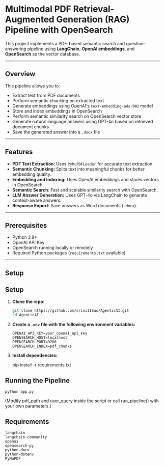 # Multimodal PDF Retrieval-Augmented Generation (RAG) Pipeline with OpenSearch

This project implements a PDF-based semantic search and question-answering pipeline using **LangChain**, **OpenAI embeddings**, and **OpenSearch** as the vector database.

---

## Overview

This pipeline allows you to:

- Extract text from PDF documents
- Perform semantic chunking on extracted text
- Generate embeddings using OpenAI's `text-embedding-ada-002` model
- Store and index embeddings in OpenSearch
- Perform semantic similarity search on OpenSearch vector store
- Generate natural language answers using GPT-4o based on retrieved document chunks
- Save the generated answer into a `.docx` file

---

## Features

- **PDF Text Extraction:** Uses `PyMuPDFLoader` for accurate text extraction.
- **Semantic Chunking:** Splits text into meaningful chunks for better embedding quality.
- **Embedding and Indexing:** Uses OpenAI embeddings and stores vectors in OpenSearch.
- **Semantic Search:** Fast and scalable similarity search with OpenSearch.
- **LLM Answer Generation:** Uses GPT-4o via LangChain to generate context-aware answers.
- **Response Export:** Save answers as Word documents (`.docx`).

---

## Prerequisites

- Python 3.8+
- OpenAI API Key
- OpenSearch running locally or remotely
- Required Python packages (`requirements.txt` available)

---

## Setup

## Setup

1. **Clone the repo:**

    ```bash
    git clone https://github.com/srini118us/AgenticAI.git
    cd AgenticAI
    ```

2. **Create a `.env` file with the following environment variables:**

    ```env
    OPENAI_API_KEY=your_openai_api_key
    OPENSEARCH_HOST=localhost
    OPENSEARCH_PORT=9200
    OPENSEARCH_INDEX=pdf_chunks
    ```

3. **Install dependencies:**

    pip install -r requirements.txt


## Running the Pipeline

    python app.py
(Modify pdf_path and user_query inside the script or call run_pipeline() with your own parameters.)
## Requirements
    langchain
    langchain-community
    openai
    opensearch-py
    python-docx
    python-dotenv
    PyMuPDF
